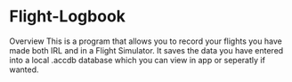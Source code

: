 # Flight-Logbook

Overview
This is a program that allows you to record your flights you have made both IRL and in a Flight Simulator. It saves the data you have entered into a local .accdb database which you can view in app or seperatly if wanted.
